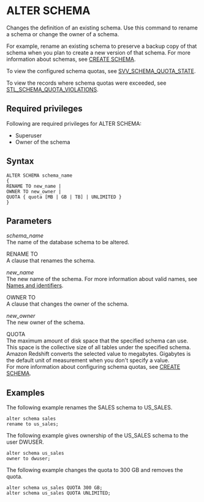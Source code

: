 # ALTER SCHEMA<a name="r_ALTER_SCHEMA"></a>

Changes the definition of an existing schema\. Use this command to rename a schema or change the owner of a schema\. 

For example, rename an existing schema to preserve a backup copy of that schema when you plan to create a new version of that schema\. For more information about schemas, see [CREATE SCHEMA](r_CREATE_SCHEMA.md)\. 

To view the configured schema quotas, see [SVV\_SCHEMA\_QUOTA\_STATE](r_SVV_SCHEMA_QUOTA_STATE.md)\.

To view the records where schema quotas were exceeded, see [STL\_SCHEMA\_QUOTA\_VIOLATIONS](r_STL_SCHEMA_QUOTA_VIOLATIONS.md)\.

## Required privileges<a name="r_ALTER_SCHEMA-privileges"></a>

Following are required privileges for ALTER SCHEMA:
+ Superuser
+ Owner of the schema

## Syntax<a name="r_ALTER_SCHEMA-synopsis"></a>

```
ALTER SCHEMA schema_name
{
RENAME TO new_name |
OWNER TO new_owner |
QUOTA { quota [MB | GB | TB] | UNLIMITED }
}
```

## Parameters<a name="r_ALTER_SCHEMA-parameters"></a>

 *schema\_name*   
The name of the database schema to be altered\. 

RENAME TO   
A clause that renames the schema\. 

 *new\_name*   
The new name of the schema\. For more information about valid names, see [Names and identifiers](r_names.md)\. 

OWNER TO   
A clause that changes the owner of the schema\. 

 *new\_owner*   
The new owner of the schema\. 

QUOTA   
The maximum amount of disk space that the specified schema can use\. This space is the collective size of all tables under the specified schema\. Amazon Redshift converts the selected value to megabytes\. Gigabytes is the default unit of measurement when you don't specify a value\.   
For more information about configuring schema quotas, see [CREATE SCHEMA](r_CREATE_SCHEMA.md)\.

## Examples<a name="r_ALTER_SCHEMA-examples"></a>

The following example renames the SALES schema to US\_SALES\.

```
alter schema sales
rename to us_sales;
```

The following example gives ownership of the US\_SALES schema to the user DWUSER\.

```
alter schema us_sales
owner to dwuser;
```

The following example changes the quota to 300 GB and removes the quota\.

```
alter schema us_sales QUOTA 300 GB;
alter schema us_sales QUOTA UNLIMITED;
```